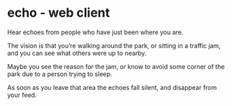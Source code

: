 # echo - web client
Hear echoes from people who have just been where you are.

The vision is that you’re walking around the park, or sitting in a traffic jam, and you can see what others were up to nearby.

Maybe you see the reason for the jam, or know to avoid some corner of the park due to a person trying to sleep.

As soon as you leave that area the echoes fall silent, and disappear from your feed.